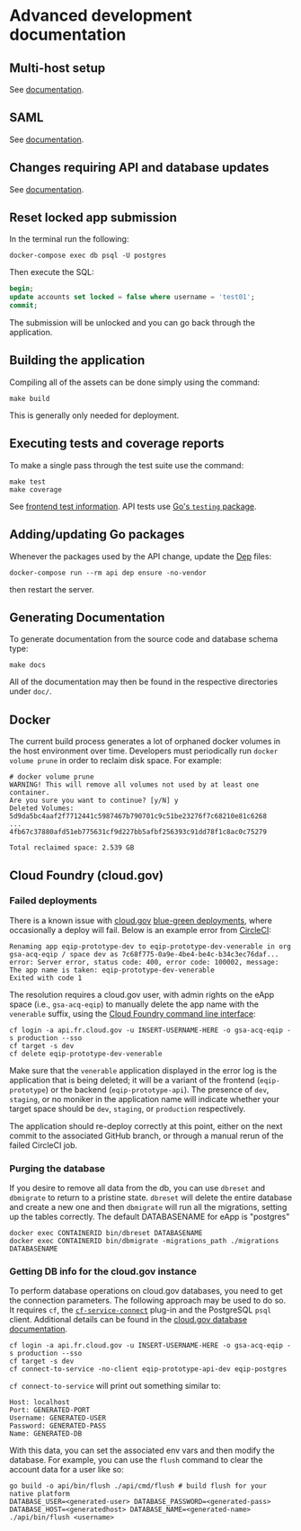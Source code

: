 # Advanced development documentation

## Multi-host setup

See [documentation](../docs/multi-host.md).

## SAML

See [documentation](../docs/saml.md).

## Changes requiring API and database updates

See [documentation](../docs/updating-api-db.md).

## Reset locked app submission

In the terminal run the following:

```shell
docker-compose exec db psql -U postgres
```

Then execute the SQL:

```sql
begin;
update accounts set locked = false where username = 'test01';
commit;
```

The submission will be unlocked and you can go back through the application.

## Building the application

Compiling all of the assets can be done simply using the command:

```shell
make build
```

This is generally only needed for deployment.

## Executing tests and coverage reports

To make a single pass through the test suite use the command:

```shell
make test
make coverage
```

See [frontend test information](../docs/frontend.md#tests). API tests use [Go's `testing` package](https://golang.org/pkg/testing/).

## Adding/updating Go packages

Whenever the packages used by the API change, update the [Dep](https://golang.github.io/dep/) files:

```shell
docker-compose run --rm api dep ensure -no-vendor
```

then restart the server.

## Generating Documentation

To generate documentation from the source code and database schema type:

```shell
make docs
```

All of the documentation may then be found in the respective directories under `doc/`.

## Docker

The current build process generates a lot of orphaned docker volumes in the host environment over time. Developers must periodically run `docker volume prune` in order to reclaim disk space. For example:

```
# docker volume prune
WARNING! This will remove all volumes not used by at least one container.
Are you sure you want to continue? [y/N] y
Deleted Volumes:
5d9da5bc4aaf2f7712441c5987467b790701c9c51be23276f7c68210e81c6268
...
4fb67c37880afd51eb775631cf9d227bb5afbf256393c91dd78f1c8ac0c75279

Total reclaimed space: 2.539 GB
```

## Cloud Foundry (cloud.gov)

### Failed deployments

There is a known issue with [cloud.gov](https://cloud.gov/) [blue-green deployments](https://docs.cloudfoundry.org/devguide/deploy-apps/blue-green.html), where occasionally a deploy will fail. Below is an example error from [CircleCI](https://circleci.com/gh/18F/e-QIP-prototype/2831):

```
Renaming app eqip-prototype-dev to eqip-prototype-dev-venerable in org gsa-acq-eqip / space dev as 7c68f775-0a9e-4be4-be4c-b34c3ec76daf...
error: Server error, status code: 400, error code: 100002, message: The app name is taken: eqip-prototype-dev-venerable
Exited with code 1
```

The resolution requires a cloud.gov user, with admin rights on the eApp space (i.e., `gsa-acq-eqip`) to manually delete the app name with the `venerable` suffix, using the [Cloud Foundry command line interface](https://docs.cloudfoundry.org/cf-cli/install-go-cli.html):

```
cf login -a api.fr.cloud.gov -u INSERT-USERNAME-HERE -o gsa-acq-eqip -s production --sso
cf target -s dev
cf delete eqip-prototype-dev-venerable
```

Make sure that the `venerable` application displayed in the error log is the application that is being deleted; it will be a variant of the frontend (`eqip-prototype`) or the backend (`eqip-prototype-api`). The presence of `dev`, `staging`, or no moniker in the application name will indicate whether your target space should be `dev`, `staging`, or `production` respectively.

The application should re-deploy correctly at this point, either on the next commit to the associated GitHub branch, or through a manual rerun of the failed CircleCI job.

### Purging the database

If you desire to remove all data from the db, you can use `dbreset` and `dbmigrate` to return to a pristine state. `dbreset` will delete the entire database and create a new one and then `dbmigrate` will run all the migrations, setting up the tables correctly. The default DATABASENAME for eApp is "postgres"
```
docker exec CONTAINERID bin/dbreset DATABASENAME
docker exec CONTAINERID bin/dbmigrate -migrations_path ./migrations DATABASENAME
```

### Getting DB info for the cloud.gov instance

To perform database operations on cloud.gov databases, you need to get the connection parameters. The following approach may be used to do so. It requires `cf`, the [`cf-service-connect`](cf-service-connect) plug-in and the PostgreSQL `psql` client. Additional details can be found in the [cloud.gov database documentation](https://cloud.gov/docs/services/relational-database/#manually-access-a-database).

```
cf login -a api.fr.cloud.gov -u INSERT-USERNAME-HERE -o gsa-acq-eqip -s production --sso
cf target -s dev
cf connect-to-service -no-client eqip-prototype-api-dev eqip-postgres
```

`cf connect-to-service` will print out something similar to:

```
Host: localhost
Port: GENERATED-PORT
Username: GENERATED-USER
Password: GENERATED-PASS
Name: GENERATED-DB
```

With this data, you can set the associated env vars and then modify the database. For example, you can use the `flush` command to clear the account data for a user like so:

```
go build -o api/bin/flush ./api/cmd/flush # build flush for your native platform
DATABASE_USER=<generated-user> DATABASE_PASSWORD=<generated-pass> DATABASE_HOST=<generatedhost> DATABASE_NAME=<generated-name> ./api/bin/flush <username>
```
